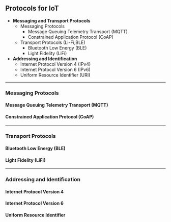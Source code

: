 ## Protocols for IoT
- __Messaging and Transport Protocols__
	- Messaging Protocols
		- Message Queuing Telemetry Transport (MQTT)
		- Constrained Application Protocol (CoAP)
	- Transport Protocols (Li-Fi,BLE)
		- Bluetooth Low Energy (BLE)
		- Light Fidelity (LiFi)
- __Addressing and Identification__
	- Internet Protocol Version 4 (IPv4)
	- Internet Protocol Version 6 (IPv6)
	- Uniform Resource Identifier (URI)

---
### Messaging Protocols
#### Message Queuing Telemetry Transport (MQTT)

#### Constrained Application Protocol (CoAP)

---
### Transport Protocols

#### Bluetooth Low Energy (BLE)

#### Light Fidelity (LiFi)
---
### Addressing and Identification
#### Internet Protocol Version 4

#### Internet Protocol Version 6

#### Uniform Resource Identifier




